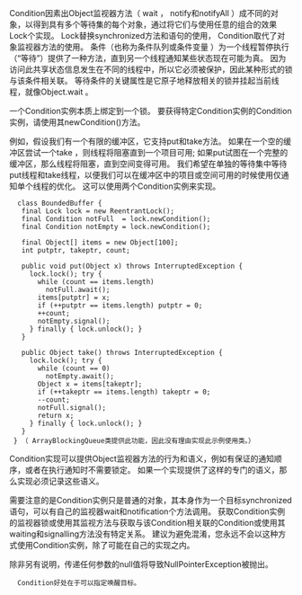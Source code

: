 Condition因素出Object监视器方法（ wait ， notify和notifyAll ）成不同的对象，以得到具有多个等待集的每个对象，通过将它们与使用任意的组合的效果Lock个实现。 Lock替换synchronized方法和语句的使用， Condition取代了对象监视器方法的使用。 
条件（也称为条件队列或条件变量 ）为一个线程暂停执行（“等待”）提供了一种方法，直到另一个线程通知某些状态现在可能为真。 因为访问此共享状态信息发生在不同的线程中，所以它必须被保护，因此某种形式的锁与该条件相关联。 等待条件的关键属性是它原子地释放相关的锁并挂起当前线程，就像Object.wait 。 

一个Condition实例本质上绑定到一个锁。 要获得特定Condition实例的Condition实例，请使用其newCondition()方法。 

例如，假设我们有一个有限的缓冲区，它支持put和take方法。 如果在一个空的缓冲区尝试一个take ，则线程将阻塞直到一个项目可用; 如果put试图在一个完整的缓冲区，那么线程将阻塞，直到空间变得可用。 我们希望在单独的等待集中等待put线程和take线程，以便我们可以在缓冲区中的项目或空间可用的时候使用仅通知单个线程的优化。 这可以使用两个Condition实例来实现。 
```
  class BoundedBuffer {
   final Lock lock = new ReentrantLock();
   final Condition notFull  = lock.newCondition(); 
   final Condition notEmpty = lock.newCondition(); 

   final Object[] items = new Object[100];
   int putptr, takeptr, count;

   public void put(Object x) throws InterruptedException {
     lock.lock(); try {
       while (count == items.length)
         notFull.await();
       items[putptr] = x;
       if (++putptr == items.length) putptr = 0;
       ++count;
       notEmpty.signal();
     } finally { lock.unlock(); }
   }

   public Object take() throws InterruptedException {
     lock.lock(); try {
       while (count == 0)
         notEmpty.await();
       Object x = items[takeptr];
       if (++takeptr == items.length) takeptr = 0;
       --count;
       notFull.signal();
       return x;
     } finally { lock.unlock(); }
   }
 } （ ArrayBlockingQueue类提供此功能，因此没有理由实现此示例使用类。） 
 ```
Condition实现可以提供Object监视器方法的行为和语义，例如有保证的通知顺序，或者在执行通知时不需要锁定。 如果一个实现提供了这样的专门的语义，那么实现必须记录这些语义。 

需要注意的是Condition实例只是普通的对象，其本身作为一个目标synchronized语句，可以有自己的监视器wait和notification个方法调用。 获取Condition实例的监视器锁或使用其监视方法与获取与该Condition相关联的Condition或使用其waiting和signalling方法没有特定关系。 建议为避免混淆，您永远不会以这种方式使用Condition实例，除了可能在自己的实现之内。 

除非另有说明，传递任何参数的null值将导致NullPointerException被抛出。 

      Condition好处在于可以指定唤醒目标。
